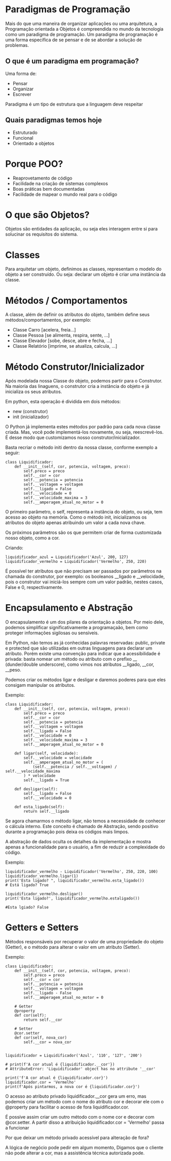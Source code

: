 # Paradigmas de Programação

Mais do que uma maneira de organizar aplicações ou uma arquitetura, a Programação orientada a Objetos é compreendida no mundo da tecnologia como um paradigma de programação. Um paradigma de programação é uma forma específica de se pensar e de se abordar a solução de problemas.

## O que é um paradigma em programação?

Uma forma de:

- Pensar
- Organizar
- Escrever

Paradigma é um tipo de estrutura que a linguagem deve respeitar

## Quais paradigmas temos hoje

- Estruturado
- Funcional
- Orientado a objetos

# Porque POO?

- Reaprovetamento de código
- Facilidade na criação de sistemas complexos
- Boas práticas bem documentadas
- Facilidade de mapear o mundo real para o código

# O que são Objetos?

Objetos são entidades da aplicação, ou seja eles interagem entre si para solucinar os requisitos do sistema.

# Classes

Para arquitetar um objeto, definimos as classes, representam o modelo do objeto a ser construído. Ou seja: declarar um objeto é criar uma instância da classe.

# Métodos / Comportamentos

A classe, além de definir os atributos do objeto, também define seus métodos/comportamentos, por exemplo:

- Classe Carro [acelera, freia...]
- Classe Pessoa [se alimenta, respira, sente, ...]
- Classe Elevador [sobe, desce, abre e fecha, ...]
- Classe Relatório [imprime, se atualiza, calcula, ...]

# Método Construtor/Inicializador

Após modelada nossa Classe do objeto, podemos partir para o Construtor. Na maioria das linaguens, o construtor cria a instância do objeto e já inicializa os seus atributos.

Em python, esta operação é dividida em dois métodos:

- new (construtor)
- init (inicializador)

O Python já implementa estes métodos por padrão para cada nova classe criada. Mas, você pode implementá-los novamente, ou seja, reescrevê-los. É desse modo que customizamos nosso construtor/inicializador.

Basta recriar o método initi dentro da nossa classe, conforme exemplo a seguir:
```
class Liquidificador:
    def __init__(self, cor, potencia, voltagem, preco):
        self.preco = preco
        self.__cor = cor
        self.__potencia = potencia
        self.__voltagem = voltagem
        self.__ligado = False
        self.__velocidade = 0
        self.__velocidade_maxima = 3
        self.__amperagem_atual_no_motor = 0
```

O primeiro parâmetro, o self, representa a instância do objeto, ou seja, tem acesso ao objeto na memória. Como o método init, inicializamos os atributos do objeto apenas atribuindo um valor a cada nova chave.

Os próximos parâmetros são os que permitem criar de forma customizada nosso objeto, como a cor.

Criando:
```
liquidificador_azul = Liquidificador('Azul', 200, 127)
liquidificador_vermelho = Liquidificador('Vermelho', 250, 220)
```

É possível ter atributos que não precisam ser passados por parâmetros na chamada do construtor, por exemplo: os booleanos __ligado e __velocidade, pois o construtor vai iniciá-los sempre com um valor padrão, nestes casos, False e 0, respectivamente.

# Encapsulamento e Abstração

O encapsulamento é um dos pilares da orientação a objetos. Por meio dele, podemos simplificar significativamente a programaçaão, bem como proteger informações sigilosas ou sensíveis.

Em Python, não temos as já conhecidas palavras reservadas: public, private e protected que são utilizadas em outras linguagens para declarar um atributo. Porém existe uma convenção para indicar que a acessibilidade é privada: basta nomear um método ou atributo com o prefixo __ (dunder/double underscore), como vimos nos atributos __ligado, __cor, __peso.

Podemos criar os métodos ligar e desligar e daremos poderes para que eles consigam manipular os atributos.

Exemplo:

```
class Liquidificador:
    def __init__(self, cor, potencia, voltagem, preco):
        self.preco = preco
        self.__cor = cor
        self.__potencia = potencia
        self.__voltagem = voltagem
        self.__ligado = False
        self.__velocidade = 0
        self.__velocidade_maxima = 3
       	self.__amperagem_atual_no_motor = 0

    def ligar(self, velocidade):
        self.__velocidade = velocidade
        self.__amperagem_atual_no_motor = (
            (self.__potencia / self.__voltagem) / self.__velocidade_maxima
        ) * velocidade
        self.__ligado = True

    def desligar(self):
        self.__ligado = False
        self.__velocidade = 0

    def esta_ligado(self):
        return self.__ligado
```
Se agora chamarmos o método ligar, não temos a necessidade de conhecer o cálcula interno. Este conceito é chamado de Abstração, sendo positivo durante a programação pois deixa os códigos mais limpos.

A abstração de dados oculta os detalhes da implementação e mostra apenas a funcionalidade para o usuário, a fim de reduzir a complexidade do código.

Exemplo:
```
liquidificador_vermelho - Liquidificador('Vermelho', 250, 220, 100)
liquidificador_vermelho.ligar(1)
print('Esta ligado? ", liquidificador_vermelho.esta_ligado())
# Está ligado? True

liquidificador_vermelho.desligar()
print('Esta ligado?', liquidificador_vermelho.estaligado())

#Esta lgiado? False
```

# Getters e Setters

Métodos responsáveis por recuperar o valor de uma propriedade do objeto (Getter), e o método para alterar o valor em um atributo (Setter).

Exemplo:
```
class Liquidificador:
    def __init__(self, cor, potencia, voltagem, preco):
        self.preco = preco
        self.__cor = cor
        self.__potencia = potencia
        self.__voltagem = voltagem
        self.__ligado - False
        self.__amperagem_atual_no_motor = 0

    # Getter
    @property
    def cor(self):
        return self.__cor
    
    # Setter
    @cor.setter
    def cor(self, nova_cor)
        self.__cor = nova_cor


liquidificador = Liquidificador('Azul', '110', '127', '200')

# print(f'A cor atual é {liquidificador.__cor'})
# AttributeError: 'Liquidificador' object has no attribute '__cor'

print('f'A cor atual é {liquidificador.cor}')
liquidificador.cor = 'Vermelho'
print(f'Após pintarmos, a nova cor é {liquidificador.cor}')
```

O acesso ao atributo privado liquidificador.__cor gera um erro, mas podemos criar um método com o nome do atributo cor e decorar ele com o @property para facilitar o acesso de fora liquidificador.cor.

É possíve assim criar um outro método com o nome cor e decorar com @cor.setter. A partir disso a atribuição liquidificador.cor = 'Vermelho' passa a funcionar

Por que deixar um método privado acessível para alteração de fora?

A lógica de negócio pode pedir em algum momento, Digamos que o cliente não pode alterar a cor, mas a assistência técnica autorizada pode.

